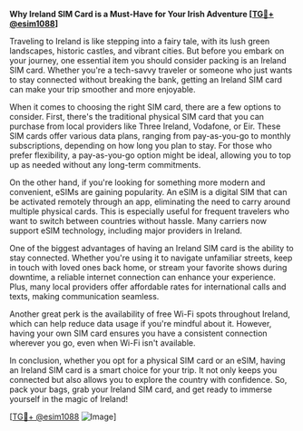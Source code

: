 **Why Ireland SIM Card is a Must-Have for Your Irish Adventure [[TG💪+ @esim1088](https://t.me/s/esim1088)]**

Traveling to Ireland is like stepping into a fairy tale, with its lush green landscapes, historic castles, and vibrant cities. But before you embark on your journey, one essential item you should consider packing is an Ireland SIM card. Whether you're a tech-savvy traveler or someone who just wants to stay connected without breaking the bank, getting an Ireland SIM card can make your trip smoother and more enjoyable.

When it comes to choosing the right SIM card, there are a few options to consider. First, there's the traditional physical SIM card that you can purchase from local providers like Three Ireland, Vodafone, or Eir. These SIM cards offer various data plans, ranging from pay-as-you-go to monthly subscriptions, depending on how long you plan to stay. For those who prefer flexibility, a pay-as-you-go option might be ideal, allowing you to top up as needed without any long-term commitments.

On the other hand, if you're looking for something more modern and convenient, eSIMs are gaining popularity. An eSIM is a digital SIM that can be activated remotely through an app, eliminating the need to carry around multiple physical cards. This is especially useful for frequent travelers who want to switch between countries without hassle. Many carriers now support eSIM technology, including major providers in Ireland.

One of the biggest advantages of having an Ireland SIM card is the ability to stay connected. Whether you're using it to navigate unfamiliar streets, keep in touch with loved ones back home, or stream your favorite shows during downtime, a reliable internet connection can enhance your experience. Plus, many local providers offer affordable rates for international calls and texts, making communication seamless.

Another great perk is the availability of free Wi-Fi spots throughout Ireland, which can help reduce data usage if you're mindful about it. However, having your own SIM card ensures you have a consistent connection wherever you go, even when Wi-Fi isn't available.

In conclusion, whether you opt for a physical SIM card or an eSIM, having an Ireland SIM card is a smart choice for your trip. It not only keeps you connected but also allows you to explore the country with confidence. So, pack your bags, grab your Ireland SIM card, and get ready to immerse yourself in the magic of Ireland! 

[[TG💪+ @esim1088](https://t.me/s/esim1088) ![Image](https://i.postimg.cc/Y0z9fWf4/image.png)]